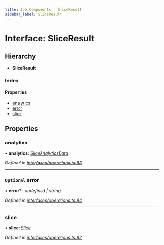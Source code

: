 ```yaml
---
title: Job Components: `SliceResult`
sidebar_label: SliceResult
---
```


# Interface: SliceResult

## Hierarchy

* **SliceResult**

### Index

#### Properties

* [analytics](sliceresult.md#analytics)
* [error](sliceresult.md#optional-error)
* [slice](sliceresult.md#slice)

## Properties

###  analytics

• **analytics**: *[SliceAnalyticsData](sliceanalyticsdata.md)*

*Defined in [interfaces/operations.ts:83](https://github.com/terascope/teraslice/blob/9dc0f8b8/packages/job-components/src/interfaces/operations.ts#L83)*

___

### `Optional` error

• **error**? : *undefined | string*

*Defined in [interfaces/operations.ts:84](https://github.com/terascope/teraslice/blob/9dc0f8b8/packages/job-components/src/interfaces/operations.ts#L84)*

___

###  slice

• **slice**: *[Slice](slice.md)*

*Defined in [interfaces/operations.ts:82](https://github.com/terascope/teraslice/blob/9dc0f8b8/packages/job-components/src/interfaces/operations.ts#L82)*

